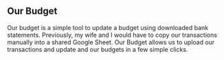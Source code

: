 ## Our Budget
Our budget is a simple tool to update a budget using downloaded bank statements.  Previously, my wife and I would have to copy our transactions manually into a shared Google Sheet.  Our Budget allows us to upload our transactions and update and our budgets in a few simple clicks.
